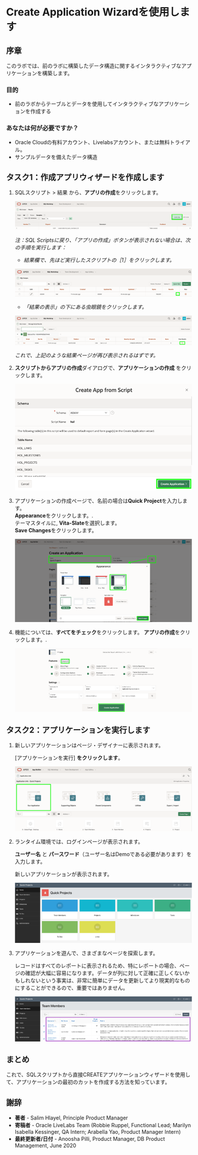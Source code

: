 # Create Application Wizardを使用します

## 序章

このラボでは、前のラボに構築したデータ構造に関するインタラクティブなアプリケーションを構築します。

### 目的

- 前のラボからテーブルとデータを使用してインタラクティブなアプリケーションを作成する

### あなたは何が必要ですか？

- Oracle Cloudの有料アカウント、Livelabsアカウント、または無料トライアル。
- サンプルデータを備えたデータ構造

## タスク1：作成アプリウィザードを作成します

1. SQLスクリプト > 結果 から、**アプリの作成**をクリックします。

   ![](images/go-create-app.png " ")

   *注：SQL Scriptsに戻り、「アプリの作成」ボタンが表示されない場合は、次の手順を実行します：*
    - *結果欄で、先ほど実行したスクリプトの［1］をクリックします。*

   ![](images/alt-create-app.png " ")

    - *「結果の表示」の下にある虫眼鏡をクリックします。*

   ![](images/alt-create-app2.png " ")

   *これで、上記のような結果ページが再び表示されるはずです。*

2. **スクリプトからアプリの作成**ダイアログで、**アプリケーションの作成** をクリックします。

   ![](images/app-from-script.png " ")

3.  アプリケーションの作成ページで、名前の場合は**Quick Project**を入力します。  
   **Appearance**をクリックします。.    
   テーマスタイルに, **Vita-Slate**を選択します。     
   **Save Changes**をクリックします。

    ![](images/name-app.png " ")

4. 機能については、**すべてをチェック**をクリックします。
   **アプリの作成**をクリックします。.    

   ![](images/all-features.png " ")

## タスク2：アプリケーションを実行します

1. 新しいアプリケーションはページ・デザイナーに表示されます。

   [アプリケーションを実行] **をクリックします**。

   ![](images/pd.png " ")

2. ランタイム環境では、ログインページが表示されます。

   **ユーザー名** と **パースワード**（ユーザー名はDemoである必要があります）を入力します。

   新しいアプリケーションが表示されます。

   ![](images/runtime.png " ")

3. アプリケーションを遊んで、さまざまなページを探索します。

   レコードはすべてのレポートに表示されるため、特にレポートの場合、ページの確認が大幅に容易になります。データが列に対して正確に正しくないかもしれないという事実は、非常に簡単にデータを更新してより現実的なものにすることができるので、重要ではありません。

   ![](images/show-team-members.png " ")

## **まとめ**

これで、SQLスクリプトから直接CREATEアプリケーションウィザードを使用して、アプリケーションの最初のカットを作成する方法を知っています。

## **謝辞**

  - **著者** - Salim Hlayel, Principle Product Manager
  - **寄稿者** - Oracle LiveLabs Team (Robbie Ruppel, Functional Lead; Marilyn Isabella Kessinger, QA Intern; Arabella Yao, Product Manager Intern)
  - **最終更新者/日付** - Anoosha Pilli, Product Manager, DB Product Management, June 2020
